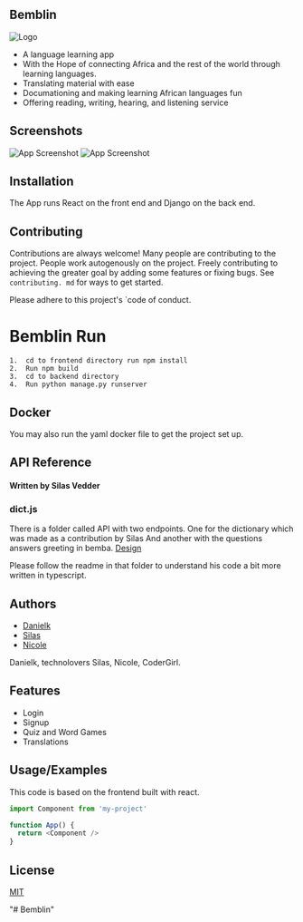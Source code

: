 
## Bemblin

![Logo](https://github.com/teckno/Bemblin/blob/main/Screenshots/Rectangle.png)

- A language learning app  
- With the Hope of connecting Africa and the rest of the world through learning languages.
- Translating material with ease
- Documationing and making learning African languages fun
- Offering reading, writing, hearing, and listening service


## Screenshots

![App Screenshot](https://github.com/teckno/Bemblin/blob/main/Screenshots/Desktop%20-%201.jpg)
![App Screenshot](https://github.com/teckno/Bemblin/blob/main/Screenshots/Frame-1.png)
## Installation
The App runs React on the front end and Django on the back end. 


    
## Contributing

Contributions are always welcome!
Many people are contributing to the project. People work autogenously on the project. Freely contributing to achieving the greater goal by adding some features or fixing bugs.
See `contributing. md` for ways to get started.

Please adhere to this project's `code of conduct.



#  Bemblin Run


    1.	cd to frontend directory run npm install
    2.	Run npm build
    3.	cd to backend directory
    4.	Run python manage.py runserver

Docker
-
You may also run the yaml docker file to get the project set up.







## API Reference

#### Written by Silas Vedder 

### dict.js

There is a folder called API with two endpoints.
One for the dictionary which was made as a contribution by Silas 
And another with the questions answers greeting in bemba.
[Design](./design.md)

Please follow the readme in that folder to understand his code a bit more written in typescript.



## Authors

- [Danielk](https://github.com/koehdaniel)
- [Silas](https://github.com/silasfox)
- [Nicole](https://github.com/nicholasmakova)

Danielk, technolovers Silas, Nicole, CoderGirl.




## Features

- Login
- Signup
- Quiz and Word Games
- Translations


## Usage/Examples
This code is based on the frontend built with react.
```javascript
import Component from 'my-project'

function App() {
  return <Component />
}
```


## License

[MIT](https://choosealicense.com/licenses/mit/)

"# Bemblin" 
